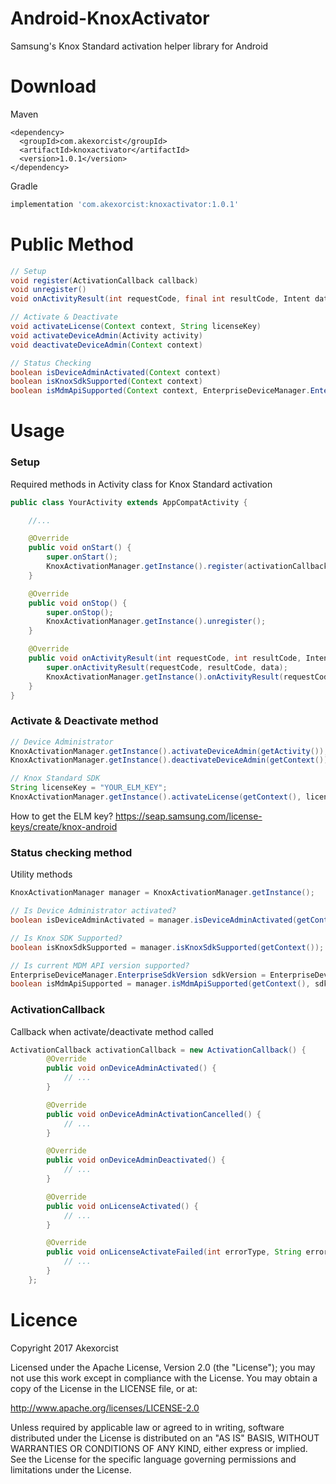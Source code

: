 # Android-KnoxActivator
Samsung's Knox Standard activation helper library for Android

Download
===============================

Maven
```
<dependency>
  <groupId>com.akexorcist</groupId>
  <artifactId>knoxactivator</artifactId>
  <version>1.0.1</version>
</dependency>
```

Gradle
```groovy
implementation 'com.akexorcist:knoxactivator:1.0.1'
```

Public Method
===============================
```java
// Setup
void register(ActivationCallback callback)
void unregister()
void onActivityResult(int requestCode, final int resultCode, Intent data)

// Activate & Deactivate
void activateLicense(Context context, String licenseKey)
void activateDeviceAdmin(Activity activity)
void deactivateDeviceAdmin(Context context)

// Status Checking
boolean isDeviceAdminActivated(Context context)
boolean isKnoxSdkSupported(Context context)
boolean isMdmApiSupported(Context context, EnterpriseDeviceManager.EnterpriseSdkVersion requiredVersion)
```

Usage
===============================

### Setup
Required methods in Activity class for Knox Standard activation
```java
public class YourActivity extends AppCompatActivity {

    //...

    @Override
    public void onStart() {
        super.onStart();
        KnoxActivationManager.getInstance().register(activationCallback);
    }

    @Override
    public void onStop() {
        super.onStop();
        KnoxActivationManager.getInstance().unregister();
    }

    @Override
    public void onActivityResult(int requestCode, int resultCode, Intent data) {
        super.onActivityResult(requestCode, resultCode, data);
        KnoxActivationManager.getInstance().onActivityResult(requestCode, resultCode, data);
    }
}
```

### Activate & Deactivate method
```java
// Device Administrator
KnoxActivationManager.getInstance().activateDeviceAdmin(getActivity());
KnoxActivationManager.getInstance().deactivateDeviceAdmin(getContext());

// Knox Standard SDK
String licenseKey = "YOUR_ELM_KEY";
KnoxActivationManager.getInstance().activateLicense(getContext(), licenseKey);
```
How to get the ELM key?
https://seap.samsung.com/license-keys/create/knox-android

### Status checking method
Utility methods 
```java
KnoxActivationManager manager = KnoxActivationManager.getInstance();

// Is Device Administrator activated?
boolean isDeviceAdminActivated = manager.isDeviceAdminActivated(getContext());

// Is Knox SDK Supported?
boolean isKnoxSdkSupported = manager.isKnoxSdkSupported(getContext());

// Is current MDM API version supported?
EnterpriseDeviceManager.EnterpriseSdkVersion sdkVersion = EnterpriseDeviceManager.EnterpriseSdkVersion.ENTERPRISE_SDK_VERSION_5_7_1;
boolean isMdmApiSupported = manager.isMdmApiSupported(getContext(), sdkVersion);
```

### ActivationCallback
Callback when activate/deactivate method called
```java
ActivationCallback activationCallback = new ActivationCallback() {
        @Override
        public void onDeviceAdminActivated() {
            // ...
        }

        @Override
        public void onDeviceAdminActivationCancelled() {
            // ...
        }

        @Override
        public void onDeviceAdminDeactivated() {
            // ...
        }

        @Override
        public void onLicenseActivated() {
            // ...
        }

        @Override
        public void onLicenseActivateFailed(int errorType, String errorMessage) {
            // ...
        }
    };
```

Licence
===========================
Copyright 2017 Akexorcist

Licensed under the Apache License, Version 2.0 (the "License"); you may not use this work except in compliance with the License. You may obtain a copy of the License in the LICENSE file, or at:

http://www.apache.org/licenses/LICENSE-2.0

Unless required by applicable law or agreed to in writing, software distributed under the License is distributed on an "AS IS" BASIS, WITHOUT WARRANTIES OR CONDITIONS OF ANY KIND, either express or implied. See the License for the specific language governing permissions and limitations under the License.
